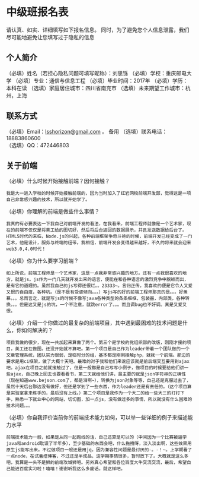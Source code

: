 # 中级班报名表

请认真、如实、详细填写如下报名信息。
同时，为了避免您个人信息泄露，我们尽可能地避免让您填写过于隐私的信息

## 个人简介

（必填）姓名（若担心隐私问题可填写昵称）：刘思铄
（必填）学校：重庆邮电大学
（必填）专业：通信与信息工程
（必填）毕业时间：2017年
（必填）学历：本科在读
（选填）家庭居住城市：四川省南充市
（选填）未来期望工作城市：杭州，上海

## 联系方式

（必填）Email：lsshorizon@gmail.com 。 备用
（选填）联系电话：18883860600	
（选填）QQ：472446803

## 关于前端

（必填）什么时候开始接触前端？因何接触？

	我是大一进入学校的时候开始接触前端的，因为当时加入了红岩网校前端开发部，觉得这是一项自己非常感兴趣的技术，所以就开始学了。

（必填）你理解的前端是做些什么事情？

	我真的有必要表达一下我自己对前端开发的看法，在我看来，前端工程师就像是一个艺术家，现在的前端不仅仅是将美工给的图切好，然后将后台返回的数据展示，并且发送数据给后台了。HTML5时代的来临，Node.js的兴起，各种前端框架争奇斗艳的时候，前端开发已经变成了一门艺术，他是设计，服务与终端的纽带。我相信，前端开发会变得越来越好，不久的将来就会迎来web3.0,4.0时代！

（必填）你为什么要学习前端？

	如上所说，前端工程师是一个艺术家，这是一点我非常感兴趣的地方。还有一点我很喜欢的地方，就是js。js作为一门几天就开发出来的语言，便能在和各种语言的激烈竞争中脱颖而出，是有它的道理的。虽然我自己的js写得还很烂。。23333~。言归正传，我喜欢的便是它令人又爱又恨的自由度，各种坑。（是不是有受虐倾向。。。）写js写的好的前端工程师那真的是。。。好羡慕。。。总而言之，就是写js的时候不像写java各种类型的条条框框，包装器，内部类，各种转换。。。但是这又是js的坑，一个不注意，就跳error了。。。而且调bug也不好调。真是又爱又恨。

（必填）介绍一个你做过的最复杂的前端项目，其中遇到最困难的技术问题是什么，你如何解决的？

	项目我做的很少，现在一共加起来算做了两个。第三个是学校的党组织部的改版，刚刚才接的项目，美工还在做图。还没开始就不算吧。第一个项目是自己作为leader带着一个团队做的一个文章管理系统，团队实力很弱，是临时分的组，基本都是刚刚接触php，就我一个前端。那边的要求是用ci框架，做了大概十天吧。最难的对于我和他们来说应该就是前后端交互要用到ajax吧。ajax在项目之前就接触过了，但是一般都是自己写写小例子，做项目的时候要给他们讲一些ajax，自己晚上回去也要看看书，第二天就给他们讲，最主要的就是json字符串的正确性（现在知道www.bejson.com了，都是泪啊~），转换为json对象等等，自己还是克服过去了，虽然十天后台那边没有做好，但还是学到了一些东西，作为leader还是有责任的。（这个项目算是实验室拿来练手的，最后没有上线。）第二个项目是我作为一个大二的给一些大三的打打下手，熟悉一下就业中心的网站，切切图，加一点js，没有做过多的事情，所以就没有什么困难的技术问题。。。

（必填）你自我评价当前你的前端技术能力如何，可以举一些详细的例子来描述能力水平

	前端技术能力一般，如果是从同一起跑线的话，自己还算是可以的（中间因为一个比赛被逼学java和android耽误了半年多），至少基础的东西会吧，什么拖拽呀，淡入淡出啊，这些效果用原生js能写出来。不过做项目一般还是用jq，因为兼容性问题是最讨厌的-。-！~。上学期看了一点node，在试着搭博客，不过还是半成品，这学期事情很多，暂时放下了。大概就是这么多吧，我算是一头不是狮的前端攻城狮吧。另外真心希望和各位百度大牛交流交流，最后，希望自己能进百度实习啦！嘻嘻！谢谢听我这么多废话。就这样吧。

